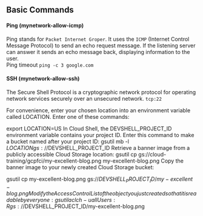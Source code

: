 ## Basic Commands
#### Ping (mynetwork-allow-icmp)
Ping stands for ```Packet Internet Groper```. It uses the ```ICMP``` (Internet Control Message Protocol) to send an echo request message. If the listening server can answer it sends an echo message back, displaying information to the user.
</br>
Ping timeout ```ping -c 3 google.com```

#### SSH (mynetwork-allow-ssh)
The Secure Shell Protocol is a cryptographic network protocol for operating network services securely over an unsecured network. ```tcp:22```


For convenience, enter your chosen location into an environment variable called LOCATION. Enter one of these commands:

export LOCATION=US
In Cloud Shell, the DEVSHELL_PROJECT_ID environment variable contains your project ID. Enter this command to make a bucket named after your project ID:
gsutil mb -l $LOCATION gs://$DEVSHELL_PROJECT_ID
Retrieve a banner image from a publicly accessible Cloud Storage location:
gsutil cp gs://cloud-training/gcpfci/my-excellent-blog.png my-excellent-blog.png
Copy the banner image to your newly created Cloud Storage bucket:

gsutil cp my-excellent-blog.png gs://$DEVSHELL_PROJECT_ID/my-excellent-blog.png
Modify the Access Control List of the object you just created so that it is readable by everyone:
gsutil acl ch -u allUsers:R gs://$DEVSHELL_PROJECT_ID/my-excellent-blog.png
